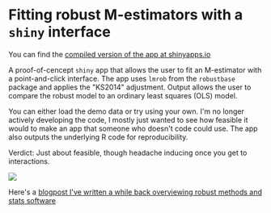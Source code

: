 # Fitting robust M-estimators with a `shiny` interface

You can find the [compiled version of the app at shinyapps.io](https://martinasladek.shinyapps.io/shiny_robust/)

A proof-of-cencept `shiny` app that allows the user to fit an M-estimator with a point-and-click interface. The app uses `lmrob` from the `robustbase` package and applies the  "KS2014" adjustment. Output allows the user to compare the robust model to an ordinary least squares (OLS) model. 

You can either load the demo data or try using your own. I'm no longer actively developing the code, I mostly just wanted to see how feasible it would to make an app that someone who doesn't code could use. The app also outputs the underlying R code for reproducibility. 

Verdict: Just about feasible, though headache inducing once you get to interactions. 

![](https://www.martinasladek.co.uk/post/robust-statistics-in-jasp-and-jamovi/images/shiny_robust.gif)

Here's a [blogpost I've written a while back overviewing robust methods and stats software](https://www.martinasladek.co.uk/post/robust-statistics-in-jasp-and-jamovi/)
